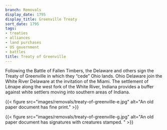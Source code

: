 ```yaml
---
branch: Removals
display_date: 1795
display_title: Greenville Treaty
sort_date: 1795
tags:
- treaties
- alliances
- land purchases
- US government
- battles
title: Treaty of Greenville
---
```


Following the Battle of Fallen Timbers, the Delaware and others sign the Treaty of Greenville in which they “cede” Ohio lands. Ohio Delaware join the White River Delaware at the invitation of the Miami. The settlement of Lënape along the west fork of the White River, Indiana provides a buffer against white settlers moving into southern areas of Indiana.


{{< figure src="images/removals/treaty-of-greenville-e.jpg" alt="An old paper document has fine print." >}}


{{< figure src="images/removals/treaty-of-greenville-g.jpg" alt="An old paper document has signatures with creatures stamped. " >}}
